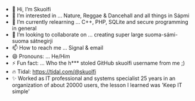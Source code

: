 - 👋 Hi, I’m Skuolfi
- 👀 I’m interested in ... Nature, Reggae & Dancehall and all things in Sápmi
- 🌱 I’m currently relearning ... C++, PHP, SQLite and secure programming in general 
- 💞️ I’m looking to collaborate on ... creating super large suoma-sámi-suoma sátnegirji
- 📫 How to reach me ... Signal & email
- 😄 Pronouns: ... He/Him
- ⚡ Fun fact: ... Who the h*** stoled GitHub skuolfi username from me ;)
- 🔥 Tidal: https://tidal.com/@skuolfi
- ✨ Worked as IT professional and systems specialist 25 years in an organization of about 20000 users, the lesson I learned was 'Keep IT simple'

<!---
guovza/guovza is a ✨ special ✨ repository because its `README.md` (this file) appears on your GitHub profile.
You can click the Preview link to take a look at your changes.
--->
